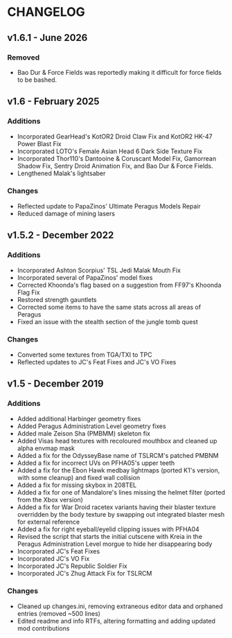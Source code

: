 # CHANGELOG

## v1.6.1 - June 2026

### Removed
* Bao Dur & Force Fields was reportedly making it difficult for force fields to be bashed.

## v1.6 - February 2025

### Additions
* Incorporated GearHead's KotOR2 Droid Claw Fix and KotOR2 HK-47 Power Blast Fix
* Incorporated LOTO's Female Asian Head 6 Dark Side Texture Fix
* Incorporated Thor110's Dantooine & Coruscant Model Fix, Gamorrean Shadow Fix, Sentry Droid Animation Fix, and Bao Dur & Force Fields.
* Lengthened Malak's lightsaber

### Changes
* Reflected update to PapaZinos' Ultimate Peragus Models Repair
* Reduced damage of mining lasers

## v1.5.2 - December 2022

### Additions
* Incorporated Ashton Scorpius' TSL Jedi Malak Mouth Fix
* Incorporated several of PapaZinos' model fixes
* Corrected Khoonda's flag based on a suggestion from FF97's Khoonda Flag Fix
* Restored strength gauntlets
* Corrected some items to have the same stats across all areas of Peragus
* Fixed an issue with the stealth section of the jungle tomb quest

### Changes
* Converted some textures from TGA/TXI to TPC
* Reflected updates to JC's Feat Fixes and JC's VO Fixes

## v1.5 - December 2019

### Additions
* Added additional Harbinger geometry fixes
* Added Peragus Administration Level geometry fixes
* Added male Zeison Sha (PMBMM) skeleton fix
* Added Visas head textures with recoloured mouthbox and cleaned up alpha envmap mask
* Added a fix for the OdysseyBase name of TSLRCM's patched PMBNM
* Added a fix for incorrect UVs on PFHA05's upper teeth
* Added a fix for the Ebon Hawk medbay lightmaps (ported K1's version, with some cleanup) and fixed wall collision
* Added a fix for missing skybox in 208TEL
* Added a fix for one of Mandalore's lines missing the helmet filter (ported from the Xbox version)
* Added a fix for War Droid racetex variants having their blaster texture overridden by the body texture by swapping out integrated blaster mesh for external reference
* Added a fix for right eyeball/eyelid clipping issues with PFHA04
* Revised the script that starts the initial cutscene with Kreia in the Peragus Administration Level morgue to hide her disappearing body
* Incorporated JC's Feat Fixes
* Incorporated JC's VO Fix
* Incorporated JC's Republic Soldier Fix
* Incorporated JC's Zhug Attack Fix for TSLRCM

### Changes
* Cleaned up changes.ini, removing extraneous editor data and orphaned entries (removed ~500 lines)
* Edited readme and info RTFs, altering formatting and adding updated mod contributions
